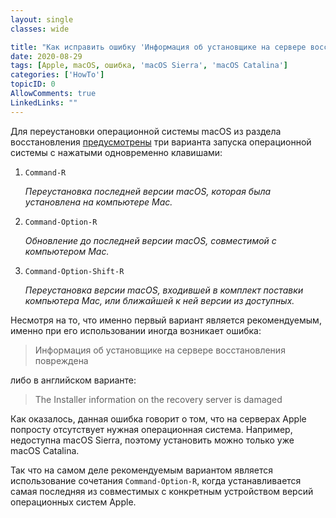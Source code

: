 ```yaml
---
layout: single
classes: wide

title: "Как исправить ошибку 'Информация об установщике на сервере восстановления повреждена'?"
date: 2020-08-29
tags: [Apple, macOS, ошибка, 'macOS Sierra', 'macOS Catalina']
categories: ['HowTo']
topicID: 0
AllowComments: true
LinkedLinks: ""
---
```

Для переустановки операционной системы macOS из раздела восстановления [предусмотрены](https://support.apple.com/ru-ru/HT204904) три варианта запуска операционной системы с нажатыми одновременно клавишами:

1. `Command-R`

    *Переустановка последней версии macOS, которая была установлена на компьютере Mac.*

2. `Command-Option-R`

    *Обновление до последней версии macOS, совместимой с компьютером Mac.*

3. `Command-Option-Shift-R`

    *Переустановка версии macOS, входившей в комплект поставки компьютера Mac, или ближайшей к ней версии из доступных.*

Несмотря на то, что именно первый вариант является рекомендуемым, именно при его использовании иногда возникает ошибка:

> Информация об установщике на сервере восстановления повреждена

либо в английском варианте:

> The Installer information on the recovery server is damaged

Как оказалось, данная ошибка говорит о том, что на серверах Apple попросту отсутствует нужная операционная система. Например, недоступна macOS Sierra, поэтому установить можно только уже macOS Catalina.

Так что на самом деле рекомендуемым вариантом является использование сочетания `Command-Option-R`, когда устанавливается самая последняя из совместимых c конкретным устройством версий операционных систем Apple.
